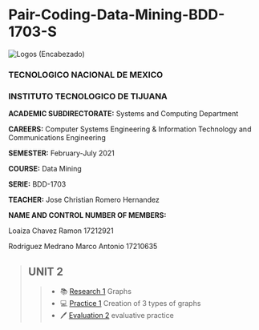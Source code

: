 # Pair-Coding-Data-Mining-BDD-1703-S

![Logos (Encabezado)](https://user-images.githubusercontent.com/38358997/111401323-4c5f8480-8686-11eb-8532-0679458bb51a.png)

### TECNOLOGICO NACIONAL DE MEXICO

### INSTITUTO TECNOLOGICO DE TIJUANA

**ACADEMIC SUBDIRECTORATE:** Systems and Computing Department

**CAREERS:** Computer Systems Engineering & Information Technology and Communications Engineering

**SEMESTER:** February-July 2021

**COURSE:** Data Mining

**SERIE:** BDD-1703

**TEACHER:** Jose Christian Romero Hernandez

**NAME AND CONTROL NUMBER OF MEMBERS:**

Loaiza Chavez Ramon 17212921

Rodriguez Medrano Marco Antonio 17210635

>## UNIT 2
>> * 📚 [Research 1](https://github.com/pakito97/Pair-Coding-Mineria-de-Datos-BDD-1703-S/blob/Unit%232/Unit_2/Researchs/Graphs.md) Graphs
>> * 💻 [Practice 1](https://github.com/pakito97/Pair-Coding-Mineria-de-Datos-BDD-1703-S/blob/Unit%232/Unit_2/Practice_1.R) Creation of 3 types of graphs
>> * 🖊️ [Evaluation 2](https://github.com/pakito97/Pair-Coding-Mineria-de-Datos-BDD-1703-S/blob/Unit%232/Unit_2/EvaluationPractice/EvaluationPractice.R) evaluative practice
